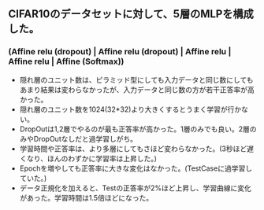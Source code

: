 ## CIFAR10のデータセットに対して、5層のMLPを構成した。
### (Affine relu (dropout) | Affine relu (dropout) | Affine relu | Affine relu | Affine (Softmax))
- 隠れ層のユニット数は、ピラミッド型にしても入力データと同じ数にしてもあまり結果は変わらなかったが、入力データと同じ数の方が若干正答率が高かった。
- 隠れ層のユニット数を1024(32*32)より大きくするとうまく学習が行かない。
- DropOutは1,2層でやるのが最も正答率が高かった。1層のみでも良い。2層のみやDropOutなしだと過学習しがち。
- 学習時間や正答率は、より多層にしてもさほど変わらなかった。(3秒ほど遅くなり、ほんのわずかに学習率は上昇した。)
- Epochを増やしても正答率に大きな変化はなかった。(TestCaseに過学習していた。)
- データ正規化を加えると、Testの正答率が2%ほど上昇し、学習曲線に変化があった。学習時間は1.5倍ほどになった。
